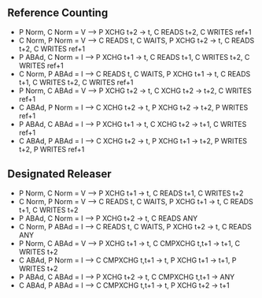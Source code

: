 ## Reference Counting
- P Norm, C Norm = V --> P XCHG t+2 -> t, C READS t+2, C WRITES ref+1
- C Norm, P Norm = V --> C READS t, C WAITS, P XCHG t+2 -> t, C READS t+2, C WRITES ref+1
- P ABAd, C Norm = I --> P XCHG t+1 -> t, C READS t+1, C WRITES t+2, C WRITES ref+1
- C Norm, P ABAd = I --> C READS t, C WAITS, P XCHG t+1 -> t, C READS t+1, C WRITES t+2, C WRITES ref+1
- P Norm, C ABAd = V --> P XCHG t+2 -> t, C XCHG t+2 -> t+2, C WRITES ref+1
- C ABAd, P Norm = I --> C XCHG t+2 -> t, P XCHG t+2 -> t+2, P WRITES ref+1
- P ABAd, C ABAd = I --> P XCHG t+1 -> t, C XCHG t+2 -> t+1, C WRITES ref+1
- C ABAd, P ABAd = I --> C XCHG t+2 -> t, P XCHG t+1 -> t+2, P WRITES t+2, P WRITES ref+1

## Designated Releaser 
- P Norm, C Norm = V --> P XCHG t+1 -> t, C READS t+1, C WRITES t+2
- C Norm, P Norm = V --> C READS t, C WAITS, P XCHG t+1 -> t, C READS t+1, C WRITES t+2
- P ABAd, C Norm = I --> P XCHG t+2 -> t, C READS ANY
- C Norm, P ABAd = I --> C READS t, C WAITS, P XCHG t+2 -> t, C READS ANY
- P Norm, C ABAd = V --> P XCHG t+1 -> t, C CMPXCHG t,t+1 -> t+1, C WRITES t+2
- C ABAd, P Norm = I --> C CMPXCHG t,t+1 -> t, P XCHG t+1 -> t+1, P WRITES t+2
- P ABAd, C ABAd = I --> P XCHG t+2 -> t, C CMPXCHG t,t+1 -> ANY
- C ABAd, P ABAd = I --> C CMPXCHG t,t+1 -> t, P XCHG t+2 -> t+1
